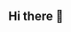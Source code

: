 ## Hi there 👋

<!--
**Dilligaf81-code/Dilligaf81-code** is a ✨ _special_ ✨ repository because its `README.md` (this file) appears on your GitHub profile.

Here are some ideas to get you started:

- 🔭 I’m currently working on learnig the how to's of TC72 
- 🌱 I’m currently learning how to create and or modify bar codes
- 👯 I’m looking to collaborate on something in that field
- 🤔 I’m looking for help with learning anything on this subject matter
- 💬 Ask me about anything
- 📫 How to reach me: HERE
- 😄 Pronouns: ...
- ⚡ Fun fact: ...
-->
